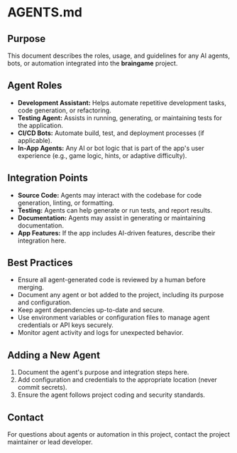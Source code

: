 # AGENTS.md

## Purpose

This document describes the roles, usage, and guidelines for any AI agents, bots, or automation integrated into the **braingame** project.

## Agent Roles

- **Development Assistant:** Helps automate repetitive development tasks, code generation, or refactoring.
- **Testing Agent:** Assists in running, generating, or maintaining tests for the application.
- **CI/CD Bots:** Automate build, test, and deployment processes (if applicable).
- **In-App Agents:** Any AI or bot logic that is part of the app's user experience (e.g., game logic, hints, or adaptive difficulty).

## Integration Points

- **Source Code:** Agents may interact with the codebase for code generation, linting, or formatting.
- **Testing:** Agents can help generate or run tests, and report results.
- **Documentation:** Agents may assist in generating or maintaining documentation.
- **App Features:** If the app includes AI-driven features, describe their integration here.

## Best Practices

- Ensure all agent-generated code is reviewed by a human before merging.
- Document any agent or bot added to the project, including its purpose and configuration.
- Keep agent dependencies up-to-date and secure.
- Use environment variables or configuration files to manage agent credentials or API keys securely.
- Monitor agent activity and logs for unexpected behavior.

## Adding a New Agent

1. Document the agent's purpose and integration steps here.
2. Add configuration and credentials to the appropriate location (never commit secrets).
3. Ensure the agent follows project coding and security standards.

## Contact

For questions about agents or automation in this project, contact the project maintainer or lead developer.

